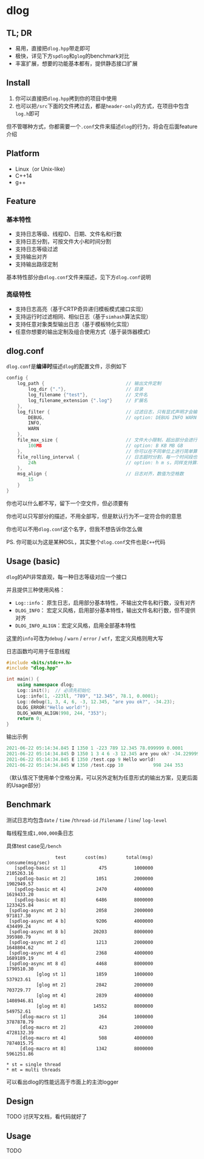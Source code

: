 # dlog

## TL; DR

- 易用，直接把`dlog.hpp`带走即可
- 极快，详见下方`spdlog`和`glog`的benchmark对比
- 丰富扩展，想要的功能基本都有，提供静态接口扩展



## Install

1. 你可以直接把`dlog.hpp`拷到你的项目中使用
2. 也可以把`/src`下面的文件拷过去，都是`header-only`的方式，在项目中包含`log.h`即可

但不管哪种方式，你都需要一个`.conf`文件来描述`dlog`的行为，将会在后面feature介绍



## Platform

- Linux（or Unix-like）
- C++14
- g++



## Feature

### 基本特性

- 支持日志等级、线程ID、日期、文件名和行数
- 支持日志分割，可按文件大小和时间分割
- 支持日志等级过滤
- 支持输出对齐
- 支持输出路径定制

基本特性部分由`dlog.conf`文件来描述，见下方`dlog.conf`说明

### 高级特性

- 支持日志高亮（基于CRTP奇异递归模板模式接口实现）
- 支持运行时过滤相同、相似日志（基于`simhash`算法实现）
- 支持任意对象类型输出日志（基于模板特化实现）
- 任意你想要的输出定制及组合使用方式（基于装饰器模式）



## dlog.conf

`dlog.conf`是**编译时**描述`dlog`的配置文件，示例如下

```C++
config {
    log_path {                              // 输出文件定制
        log_dir {"."},                      // 目录
        log_filename {"test"},              // 文件名
        log_filename_extension {".log"}     // 扩展名
    },
    log_filter {                            // 过滤日志，只有显式声明才会输出
        DEBUG,                              // option: DEBUG INFO WARN ERROR WTF
        INFO,
        WARN
    },
    file_max_size {                         // 文件大小限制，超出部分会进行日志分割
        100MB                               // option: B KB MB GB
    },                                      // 你可以在不同单位上进行简单算术运算，如 1GB + 2MB
    file_rolling_interval {                 // 日志超时分割，每一个时间段也会进行分割
        24h                                 // option: h m s，同样支持算术运算
    },
    msg_align {                             // 日志对齐，数值为空格数
        15
    }
}
```

你也可以什么都不写，留下一个空文件，但必须要有

你也可以只写部分的描述，不用全部写，但是默认行为不一定符合你的意思

你也可以不用`dlog.conf`这个名字，但我不想告诉你怎么做

PS. 你可能以为这是某种DSL，其实整个`dlog.conf`文件也是`C++`代码



## Usage (basic)

`dlog`的API非常直观，每一种日志等级对应一个接口

并且提供三种使用风格：

- `Log::info`： 原生日志，启用部分基本特性，不输出文件名和行数，没有对齐
- `DLOG_INFO`： 宏定义风格，启用部分基本特性，输出文件名和行数，但不提供对齐
- `DLOG_INFO_ALIGN`：宏定义风格，启用全部基本特性

这里的`info`可改为`debug` / `warn` / `error` / `wtf`，宏定义风格则用大写

日志函数均可用于任意线程

```C++
#include <bits/stdc++.h>
#include "dlog.hpp"

int main() {
    using namespace dlog;
    Log::init();  // 必须先初始化
    Log::info(1, -223ll, "789", "12.345", 78.1, 0.0001);
    Log::debug(1, 3, 4, 6, -3, 12.345, "are you ok?", -34.23);
    DLOG_ERROR("Hello world!");
    DLOG_WARN_ALIGN(998, 244, "353");
    return 0;
}
```

输出示例

```C++
2021-06-22 05:14:34.845 I 1350 1 -223 789 12.345 78.099999 0.0001
2021-06-22 05:14:34.845 D 1350 1 3 4 6 -3 12.345 are you ok? -34.229999
2021-06-22 05:14:34.845 E 1350 /test.cpp 9 Hello world!
2021-06-22 05:14:34.845 W 1350 /test.cpp 10           998 244 353
```

（默认情况下使用单个空格分离，可以另外定制为任意形式的输出方案，见更后面的Usage部分）



## Benchmark

测试日志均包含`date` / `time` /`thread-id` /`filename` / `line`/ `log-level`

每线程生成`1,000,000`条日志

具体test case见`/bench`

```
                  test       cost(ms)       total(msg)       consume(msg/sec)
   [spdlog-basic st 1]            475          1000000             2105263.16
   [spdlog-basic mt 2]           1051          2000000             1902949.57
   [spdlog-basic mt 4]           2470          4000000             1619433.20
   [spdlog-basic mt 8]           6486          8000000             1233425.84
 [spdlog-async mt 2 b]           2058          2000000              971817.30
 [spdlog-async mt 4 b]           9206          4000000              434499.24
 [spdlog-async mt 8 b]          20203          8000000              395980.79
 [spdlog-async mt 2 d]           1213          2000000             1648804.62
 [spdlog-async mt 4 d]           2368          4000000             1689189.19
 [spdlog-async mt 8 d]           4468          8000000             1790510.30
           [glog st 1]           1859          1000000              537923.61
           [glog mt 2]           2842          2000000              703729.77
           [glog mt 4]           2839          4000000             1408946.81
           [glog mt 8]          14552          8000000              549752.61
     [dlog-macro st 1]            264          1000000             3787878.79
     [dlog-macro mt 2]            423          2000000             4728132.39
     [dlog-macro mt 4]            508          4000000             7874015.75
     [dlog-macro mt 8]           1342          8000000             5961251.86

* st = single thread
* mt = multi threads
```

可以看出dlog的性能远高于市面上的主流logger



## Design

TODO 讨厌写文档，看代码就好了



## Usage

TODO
